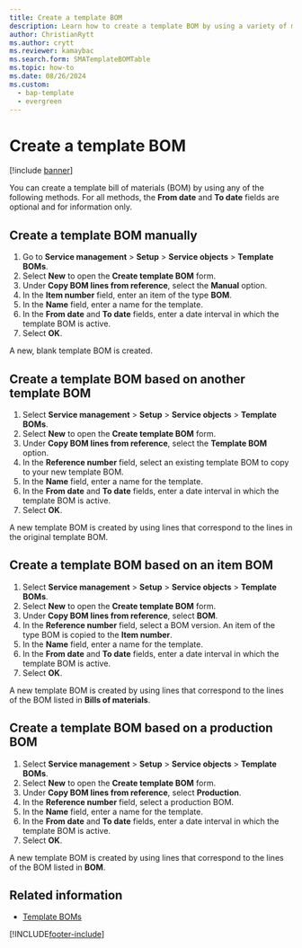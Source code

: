 ```yaml
---
title: Create a template BOM   
description: Learn how to create a template BOM by using a variety of methods with processes for creating BOM templates either manually or based on other template BOMs. 
author: ChristianRytt
ms.author: crytt
ms.reviewer: kamaybac
ms.search.form: SMATemplateBOMTable
ms.topic: how-to
ms.date: 08/26/2024
ms.custom: 
  - bap-template
  - evergreen
---
```


# Create a template BOM

[!include [banner](../includes/banner.md)]

You can create a template bill of materials (BOM) by using any of the following methods. For all methods, the **From date** and **To date** fields are optional and for information only.

## Create a template BOM manually

1. Go to **Service management** \> **Setup** \> **Service objects** \> **Template BOMs**.
1. Select **New** to open the **Create template BOM** form.
1. Under **Copy BOM lines from reference**, select the **Manual** option.
1. In the **Item number** field, enter an item of the type **BOM**.
1. In the **Name** field, enter a name for the template.
1. In the **From date** and **To date** fields, enter a date interval in which the template BOM is active.
1. Select **OK**.

A new, blank template BOM is created.

## Create a template BOM based on another template BOM

1. Select **Service management** \> **Setup** \> **Service objects** \> **Template BOMs**.
1. Select **New** to open the **Create template BOM** form.
1. Under **Copy BOM lines from reference**, select the **Template BOM** option.
1. In the **Reference number** field, select an existing template BOM to copy to your new template BOM.
1. In the **Name** field, enter a name for the template.
1. In the **From date** and **To date** fields, enter a date interval in which the template BOM is active.
1. Select **OK**.

A new template BOM is created by using lines that correspond to the lines in the original template BOM.

## Create a template BOM based on an item BOM

1. Select **Service management** \> **Setup** \> **Service objects** \> **Template BOMs**.
1. Select **New** to open the **Create template BOM** form.
1. Under **Copy BOM lines from reference**, select **BOM**.
1. In the **Reference number** field, select a BOM version. An item of the type BOM is copied to the **Item number**.
1. In the **Name** field, enter a name for the template.
1. In the **From date** and **To date** fields, enter a date interval in which the template BOM is active.
1. Select **OK**.

A new template BOM is created by using lines that correspond to the lines of the BOM listed in **Bills of materials**.

## Create a template BOM based on a production BOM

1. Select **Service management** \> **Setup** \> **Service objects** \> **Template BOMs**.
1. Select **New** to open the **Create template BOM** form.
1. Under **Copy BOM lines from reference**, select **Production**.
1. In the **Reference number** field, select a production BOM.
1. In the **Name** field, enter a name for the template.
1. In the **From date** and **To date** fields, enter a date interval in which the template BOM is active.
1. Select **OK**.

A new template BOM is created by using lines that correspond to the lines of the BOM listed in **BOM**.

## Related information

- [Template BOMs](template-boms.md)

[!INCLUDE[footer-include](../../includes/footer-banner.md)]
